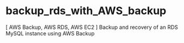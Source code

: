 # backup_rds_with_AWS_backup

[ AWS Backup, AWS RDS, AWS EC2 ] Backup and recovery of an RDS MySQL instance using AWS Backup
